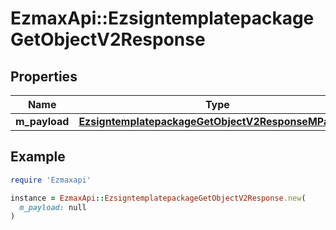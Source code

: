# EzmaxApi::EzsigntemplatepackageGetObjectV2Response

## Properties

| Name | Type | Description | Notes |
| ---- | ---- | ----------- | ----- |
| **m_payload** | [**EzsigntemplatepackageGetObjectV2ResponseMPayload**](EzsigntemplatepackageGetObjectV2ResponseMPayload.md) |  |  |

## Example

```ruby
require 'Ezmaxapi'

instance = EzmaxApi::EzsigntemplatepackageGetObjectV2Response.new(
  m_payload: null
)
```

